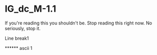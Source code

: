 # IG_dc_M-1.1

If you're reading this you shouldn't be. Stop reading this right now. No seriously, stop it.

Line break1

****** ascii 1

